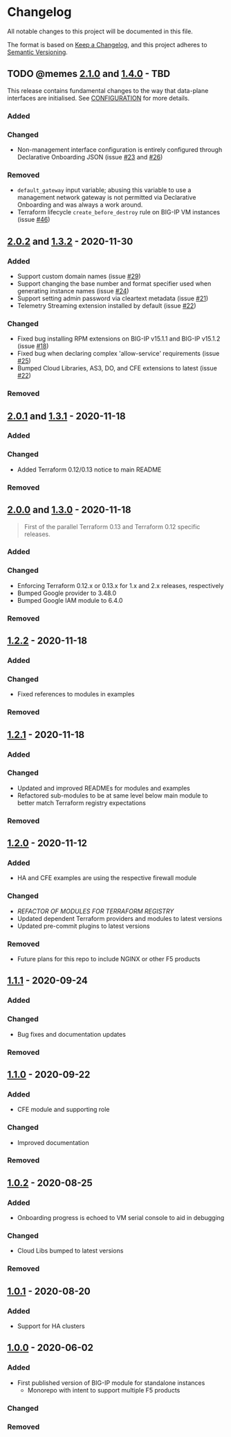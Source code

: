 # Changelog

<!-- spell-checker: ignore markdownlint -->
<!-- markdownlint-disable MD024 -->

All notable changes to this project will be documented in this file.

The format is based on [Keep a Changelog](https://keepachangelog.com/en/1.0.0/),
and this project adheres to [Semantic Versioning](https://semver.org/spec/v2.0.0.html).

## TODO @memes [2.1.0] and [1.4.0] - TBD

This release contains fundamental changes to the way that data-plane interfaces
are initialised. See [CONFIGURATION](CONFIGURATION.md) for more details.

### Added

### Changed

- Non-management interface configuration is entirely configured through
  Declarative Onboarding JSON (issue [#23](https://github.com/memes/terraform-google-f5-bigip/issues/23)
  and [#26](https://github.com/memes/terraform-google-f5-bigip/issues/26))

### Removed

- `default_gateway` input variable; abusing this variable to use a management
  network gateway is not permitted via Declarative Onboarding and was always a
  work around.
- Terraform lifecycle `create_before_destroy` rule on BIG-IP VM instances (issue [#46](https://github.com/memes/terraform-google-f5-bigip/issues/46))

## [2.0.2] and [1.3.2] - 2020-11-30

### Added

- Support custom domain names (issue [#29](https://github.com/memes/terraform-google-f5-bigip/issues/29))
- Support changing the base number and format specifier used when generating instance names (issue [#24](https://github.com/memes/terraform-google-f5-bigip/issues/24))
- Support setting admin password via cleartext metadata (issue [#21](https://github.com/memes/terraform-google-f5-bigip/issues/21))
- Telemetry Streaming extension installed by default (issue [#22](https://github.com/memes/terraform-google-f5-bigip/issues/22))

### Changed

- Fixed bug installing RPM extensions on BIG-IP v15.1.1 and BIG-IP v15.1.2 (issue [#18](https://github.com/memes/terraform-google-f5-bigip/issues/18))
- Fixed bug when declaring complex 'allow-service' requirements (issue [#25](https://github.com/memes/terraform-google-f5-bigip/issues/25))
- Bumped Cloud Libraries, AS3, DO, and CFE extensions to latest (issue [#22](https://github.com/memes/terraform-google-f5-bigip/issues/22))

### Removed

## [2.0.1] and [1.3.1] - 2020-11-18

### Added

### Changed

- Added Terraform 0.12/0.13 notice to main README

### Removed

## [2.0.0] and [1.3.0] - 2020-11-18

> First of the parallel Terraform 0.13 and Terraform 0.12 specific releases.

### Added

### Changed

- Enforcing Terraform 0.12.x or 0.13.x for 1.x and 2.x releases, respectively
- Bumped Google provider to 3.48.0
- Bumped Google IAM module to 6.4.0

### Removed

## [1.2.2] - 2020-11-18

### Added

### Changed

- Fixed references to modules in examples

### Removed

## [1.2.1] - 2020-11-18

### Added

### Changed

<!-- spell-checker: ignore READMEs -->
- Updated and improved READMEs for modules and examples
- Refactored sub-modules to be at same level below main module to better match
  Terraform registry expectations

### Removed

## [1.2.0] - 2020-11-12

### Added

- HA and CFE examples are using the respective firewall module

### Changed

- *REFACTOR OF MODULES FOR TERRAFORM REGISTRY*
- Updated dependent Terraform providers and modules to latest versions
- Updated pre-commit plugins to latest versions

### Removed

- Future plans for this repo to include NGINX or other F5 products

## [1.1.1] - 2020-09-24

### Added

### Changed

- Bug fixes and documentation updates

### Removed

## [1.1.0] - 2020-09-22

### Added

- CFE module and supporting role

### Changed

- Improved documentation

### Removed

## [1.0.2] - 2020-08-25

### Added

- Onboarding progress is echoed to VM serial console to aid in debugging

### Changed

- Cloud Libs bumped to latest versions

### Removed

## [1.0.1] - 2020-08-20

### Added

- Support for HA clusters

## [1.0.0] - 2020-06-02

### Added

- First published version of BIG-IP module for standalone instances
  - Monorepo with intent to support multiple F5 products

### Changed

### Removed

[2.1.0]: https://github.com/memes/f5-google-terraform-modules/compare/v2.0.2...v2.1.0
[1.4.0]: https://github.com/memes/f5-google-terraform-modules/compare/v1.3.2...v1.4.0
[2.0.2]: https://github.com/memes/f5-google-terraform-modules/compare/v2.0.1...v2.0.2
[1.3.2]: https://github.com/memes/f5-google-terraform-modules/compare/v1.3.1...v1.3.2
[2.0.1]: https://github.com/memes/f5-google-terraform-modules/compare/v2.0.0...v2.0.1
[1.3.1]: https://github.com/memes/f5-google-terraform-modules/compare/v1.3.0...v1.3.1
[2.0.0]: https://github.com/memes/f5-google-terraform-modules/compare/v1.2.2...v2.0.0
[1.3.0]: https://github.com/memes/f5-google-terraform-modules/compare/v1.2.2...v1.3.0
[1.2.2]: https://github.com/memes/f5-google-terraform-modules/compare/v1.2.1...v1.2.2
[1.2.1]: https://github.com/memes/f5-google-terraform-modules/compare/v1.2.0...v1.2.1
[1.2.0]: https://github.com/memes/f5-google-terraform-modules/compare/v1.1.1...v1.2.0
[1.1.1]: https://github.com/memes/f5-google-terraform-modules/compare/v1.1.0...v1.1.1
[1.1.0]: https://github.com/memes/f5-google-terraform-modules/compare/v1.0.2...v1.1.0
[1.0.2]: https://github.com/memes/f5-google-terraform-modules/compare/v1.0.1...v1.0.2
[1.0.1]: https://github.com/memes/f5-google-terraform-modules/compare/v1.0.0...v1.0.1
[1.0.0]: https://github.com/memes/f5-google-terraform-modules/releases/tag/v1.0.0
